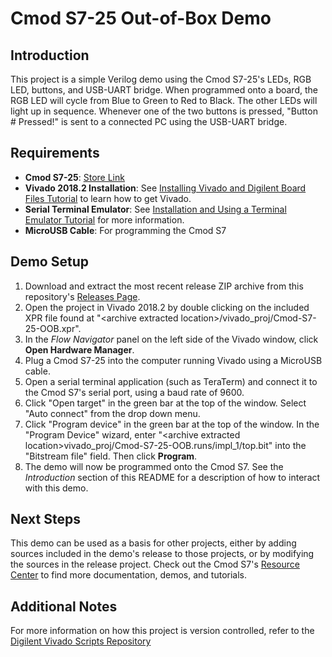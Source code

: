 Cmod S7-25 Out-of-Box Demo
==============

Introduction
--------------
This project is a simple Verilog demo using the Cmod S7-25's LEDs, RGB LED, buttons, and USB-UART bridge. When programmed onto a board, the RGB LED will cycle from Blue to Green to Red to Black. The other LEDs will light up in sequence. Whenever one of the two buttons is pressed, "Button # Pressed!" is sent to a connected PC using the USB-UART bridge.

Requirements
--------------
* **Cmod S7-25**: [Store Link](https://store.digilentinc.com/cmod-s7-breadboardable-spartan-7-fpga-module/)
* **Vivado 2018.2 Installation**: See [Installing Vivado and Digilent Board Files Tutorial](https://reference.digilentinc.com/vivado/installing-vivado/start) to learn how to get Vivado.
* **Serial Terminal Emulator**: See [Installation and Using a Terminal Emulator Tutorial](https://reference.digilentinc.com/learn/programmable-logic/tutorials/tera-term) for more information.
* **MicroUSB Cable**: For programming the Cmod S7

Demo Setup
--------------
1. Download and extract the most recent release ZIP archive from this repository's [Releases Page](https://github.com/artvvb/Cmod-S7-25-OOB/releases).
2. Open the project in Vivado 2018.2 by double clicking on the included XPR file found at "\<archive extracted location\>/vivado_proj/Cmod-S7-25-OOB.xpr".
3. In the *Flow Navigator* panel on the left side of the Vivado window, click **Open Hardware Manager**.
4. Plug a Cmod S7-25 into the computer running Vivado using a MicroUSB cable.
5. Open a serial terminal application (such as TeraTerm) and connect it to the Cmod S7's serial port, using a baud rate of 9600.
6. Click "Open target" in the green bar at the top of the window. Select "Auto connect" from the drop down menu.
7. Click "Program device" in the green bar at the top of the window. In the "Program Device" wizard, enter "\<archive extracted location\>vivado_proj/Cmod-S7-25-OOB.runs/impl_1/top.bit" into the "Bitstream file" field. Then click **Program**.
8. The demo will now be programmed onto the Cmod S7. See the *Introduction* section of this README for a description of how to interact with this demo.

Next Steps
--------------
This demo can be used as a basis for other projects, either by adding sources included in the demo's release to those projects, or by modifying the sources in the release project. Check out the Cmod S7's [Resource Center](https://reference.digilentinc.com/reference/programmable-logic/cmod-s7/start) to find more documentation, demos, and tutorials.

Additional Notes
--------------
For more information on how this project is version controlled, refer to the [Digilent Vivado Scripts Repository](https://github.com/digilent/digilent-vivado-scripts)
